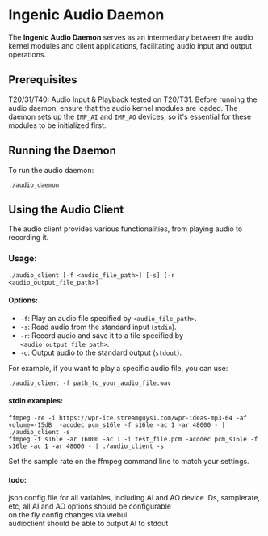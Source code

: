 # Ingenic Audio Daemon

The **Ingenic Audio Daemon** serves as an intermediary between the audio kernel modules and client applications, facilitating audio input and output operations.

## Prerequisites

T20/31/T40: Audio Input & Playback tested on T20/T31.  Before running the audio daemon, ensure that the audio kernel modules are loaded. The daemon sets up the `IMP_AI` and `IMP_AO` devices, so it's essential for these modules to be initialized first.

## Running the Daemon

To run the audio daemon:

```
./audio_daemon
```

## Using the Audio Client

The audio client provides various functionalities, from playing audio to recording it.

### Usage:

```
./audio_client [-f <audio_file_path>] [-s] [-r <audio_output_file_path>]
```

#### Options:

- `-f`: Play an audio file specified by `<audio_file_path>`.
- `-s`: Read audio from the standard input (`stdin`).
- `-r`: Record audio and save it to a file specified by `<audio_output_file_path>`.
- `-o`: Output audio to the standard output (`stdout`).

For example, if you want to play a specific audio file, you can use:

```
./audio_client -f path_to_your_audio_file.wav
```

#### stdin examples:

```
ffmpeg -re -i https://wpr-ice.streamguys1.com/wpr-ideas-mp3-64 -af volume=-15dB  -acodec pcm_s16le -f s16le -ac 1 -ar 48000 - | ./audio_client -s
ffmpeg -f s16le -ar 16000 -ac 1 -i test_file.pcm -acodec pcm_s16le -f s16le -ac 1 -ar 48000 - | ./audio_client -s
```

Set the sample rate on the ffmpeg command line to match your settings.


#### todo:

json config file for all variables, including AI and AO device IDs, samplerate, etc, all AI and AO options should be configurable  
on the fly config changes via webui  
audioclient should be able to output AI to stdout  

